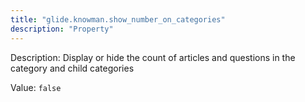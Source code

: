 ```yaml
---
title: "glide.knowman.show_number_on_categories"
description: "Property"
---
```


Description: Display or hide the count of articles and questions in the category and child categories

Value: `false`